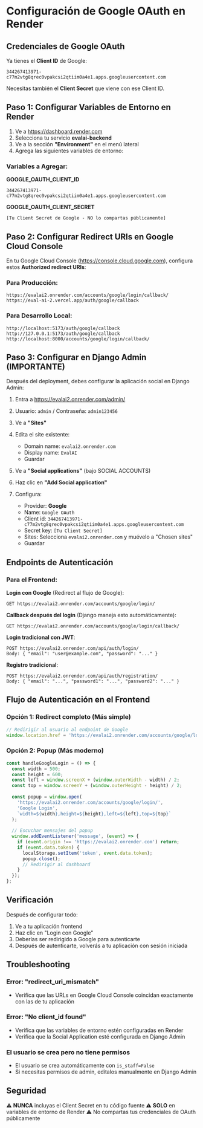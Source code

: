 # Configuración de Google OAuth en Render

## Credenciales de Google OAuth

Ya tienes el **Client ID** de Google:
```
344267413971-c77m2vtg8qrec0vpakcsi2qtiim0a4e1.apps.googleusercontent.com
```

Necesitas también el **Client Secret** que viene con ese Client ID.

## Paso 1: Configurar Variables de Entorno en Render

1. Ve a https://dashboard.render.com
2. Selecciona tu servicio **evalai-backend**
3. Ve a la sección **"Environment"** en el menú lateral
4. Agrega las siguientes variables de entorno:

### Variables a Agregar:

**GOOGLE_OAUTH_CLIENT_ID**
```
344267413971-c77m2vtg8qrec0vpakcsi2qtiim0a4e1.apps.googleusercontent.com
```

**GOOGLE_OAUTH_CLIENT_SECRET**
```
[Tu Client Secret de Google - NO lo compartas públicamente]
```

## Paso 2: Configurar Redirect URIs en Google Cloud Console

En tu Google Cloud Console (https://console.cloud.google.com), configura estos **Authorized redirect URIs**:

### Para Producción:
```
https://evalai2.onrender.com/accounts/google/login/callback/
https://eval-ai-2.vercel.app/auth/google/callback
```

### Para Desarrollo Local:
```
http://localhost:5173/auth/google/callback
http://127.0.0.1:5173/auth/google/callback
http://localhost:8000/accounts/google/login/callback/
```

## Paso 3: Configurar en Django Admin (IMPORTANTE)

Después del deployment, debes configurar la aplicación social en Django Admin:

1. Entra a https://evalai2.onrender.com/admin/
2. Usuario: `admin` / Contraseña: `admin123456`
3. Ve a **"Sites"**
4. Edita el site existente:
   - Domain name: `evalai2.onrender.com`
   - Display name: `EvalAI`
   - Guardar

5. Ve a **"Social applications"** (bajo SOCIAL ACCOUNTS)
6. Haz clic en **"Add Social application"**
7. Configura:
   - Provider: **Google**
   - Name: `Google OAuth`
   - Client id: `344267413971-c77m2vtg8qrec0vpakcsi2qtiim0a4e1.apps.googleusercontent.com`
   - Secret key: `[Tu Client Secret]`
   - Sites: Selecciona `evalai2.onrender.com` y muévelo a "Chosen sites"
   - Guardar

## Endpoints de Autenticación

### Para el Frontend:

**Login con Google** (Redirect al flujo de Google):
```
GET https://evalai2.onrender.com/accounts/google/login/
```

**Callback después del login** (Django maneja esto automáticamente):
```
GET https://evalai2.onrender.com/accounts/google/login/callback/
```

**Login tradicional con JWT**:
```
POST https://evalai2.onrender.com/api/auth/login/
Body: { "email": "user@example.com", "password": "..." }
```

**Registro tradicional**:
```
POST https://evalai2.onrender.com/api/auth/registration/
Body: { "email": "...", "password1": "...", "password2": "..." }
```

## Flujo de Autenticación en el Frontend

### Opción 1: Redirect completo (Más simple)
```javascript
// Redirigir al usuario al endpoint de Google
window.location.href = 'https://evalai2.onrender.com/accounts/google/login/';
```

### Opción 2: Popup (Más moderno)
```javascript
const handleGoogleLogin = () => {
  const width = 500;
  const height = 600;
  const left = window.screenX + (window.outerWidth - width) / 2;
  const top = window.screenY + (window.outerHeight - height) / 2;
  
  const popup = window.open(
    'https://evalai2.onrender.com/accounts/google/login/',
    'Google Login',
    `width=${width},height=${height},left=${left},top=${top}`
  );
  
  // Escuchar mensajes del popup
  window.addEventListener('message', (event) => {
    if (event.origin !== 'https://evalai2.onrender.com') return;
    if (event.data.token) {
      localStorage.setItem('token', event.data.token);
      popup.close();
      // Redirigir al dashboard
    }
  });
};
```

## Verificación

Después de configurar todo:

1. Ve a tu aplicación frontend
2. Haz clic en "Login con Google"
3. Deberías ser redirigido a Google para autenticarte
4. Después de autenticarte, volverás a tu aplicación con sesión iniciada

## Troubleshooting

### Error: "redirect_uri_mismatch"
- Verifica que las URLs en Google Cloud Console coincidan exactamente con las de tu aplicación

### Error: "No client_id found"
- Verifica que las variables de entorno estén configuradas en Render
- Verifica que la Social Application esté configurada en Django Admin

### El usuario se crea pero no tiene permisos
- El usuario se crea automáticamente con `is_staff=False`
- Si necesitas permisos de admin, edítalos manualmente en Django Admin

## Seguridad

⚠️ **NUNCA** incluyas el Client Secret en tu código fuente
⚠️ **SOLO** en variables de entorno de Render
⚠️ No compartas tus credenciales de OAuth públicamente
